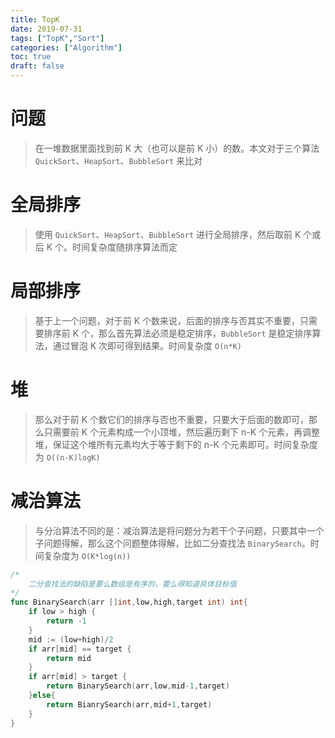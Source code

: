 ```yaml
---
title: TopK
date: 2019-07-31
tags: ["TopK","Sort"]
categories: ["Algorithm"]
toc: true
draft: false
---
```



# 问题 

> 在一堆数据里面找到前 K 大（也可以是前 K 小）的数。本文对于三个算法 `QuickSort`、`HeapSort`、`BubbleSort` 来比对


# 全局排序

> 使用 `QuickSort`、`HeapSort`、`BubbleSort` 进行全局排序，然后取前 K 个或后 K 个。时间复杂度随排序算法而定


# 局部排序

> 基于上一个问题，对于前 K 个数来说，后面的排序与否其实不重要，只需要排序前 K 个，那么首先算法必须是稳定排序，`BubbleSort` 是稳定排序算法，通过冒泡 K 次即可得到结果。时间复杂度 `O(n*K)`

# 堆

> 那么对于前 K 个数它们的排序与否也不重要，只要大于后面的数即可，那么只需要前 K 个元素构成一个小顶堆，然后遍历剩下 n-K 个元素，再调整堆，保证这个堆所有元素均大于等于剩下的 n-K 个元素即可。时间复杂度为 `O((n-K)logK)`


# 减治算法

> 与分治算法不同的是：减治算法是将问题分为若干个子问题，只要其中一个子问题得解，那么这个问题整体得解，比如二分查找法 `BinarySearch`。时间复杂度为 `O(K*log(n))`

```go
/*
    二分查找法的缺陷是要么数组是有序的，要么得知道具体目标值
*/
func BinarySearch(arr []int,low,high,target int) int{
    if low > high {
        return -1
    }
    mid := (low+high)/2
    if arr[mid] == target {
        return mid
    }
    if arr[mid] > target {
        return BinarySearch(arr,low,mid-1,target)
    }else{
        return BianrySearch(arr,mid+1,target)
    }
}   
```